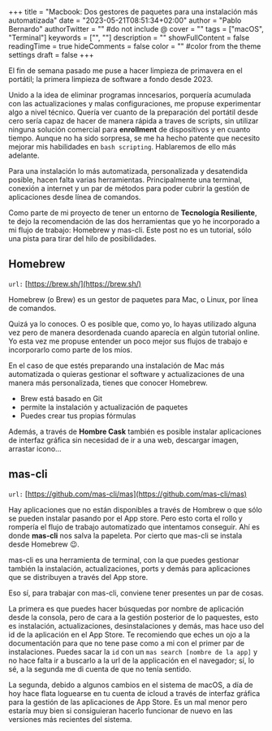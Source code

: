 +++
title = "Macbook: Dos gestores de paquetes para una instalación más automatizada"
date = "2023-05-21T08:51:34+02:00"
author = "Pablo Bernardo"
authorTwitter = "" #do not include @
cover = ""
tags = ["macOS", "Terminal"]
keywords = ["", ""]
description = ""
showFullContent = false
readingTime = true
hideComments = false
color = "" #color from the theme settings
draft = false
+++

El fin de semana pasado me puse a hacer limpieza de primavera en el portátil; la primera limpieza de software a fondo desde 2023.

Unido a la idea de eliminar programas inncesarios, porquería acumulada con las actualizaciones y malas configuraciones, me propuse experimentar algo a nivel técnico. Quería ver cuanto de la preparación del portátil desde cero sería capaz de hacer de manera rápida a traves de scripts, sin utilizar ninguna solución comercial para __enrollment__ de dispositivos y en cuanto tiempo. Aunque no ha sido sorpresa, se me ha hecho patente que necesito  mejorar mis habilidades en ``bash scripting``. Hablaremos de ello más adelante.

Para una instalación lo más automatizada, personalizada y desatendida posible, hacen falta varias herramientas. Principalmente una terminal, conexión a internet y un par de métodos para poder cubrir la gestión de aplicaciones desde línea de comandos.

Como parte de mi proyecto de tener un entorno de **Tecnología Resiliente**, te dejo la recomendación de las dos herramientas que yo he incorporado a mi flujo de trabajo: Homebrew y mas-cli. Este post no es un tutorial, sólo una pista para tirar del hilo de posibilidades.

## Homebrew
``url:`` [https://brew.sh/](https://brew.sh/)

Homebrew (o Brew) es un gestor de paquetes para Mac, o Linux, por línea de comandos.

Quizá ya lo conoces. O es posible que, como yo, lo hayas utilizado alguna vez pero de manera desordenada cuando aparecía en algún tutorial online. Yo esta vez me propuse entender un poco mejor sus flujos de trabajo e incorporarlo como parte de los míos.

En el caso de que estés preparando una instalación de Mac más automatizada o quieras gestionar el software y actualizaciones de una manera más personalizada, tienes que conocer Homebrew.

- Brew está basado en Git
- permite la instalación y actualización de paquetes
- Puedes crear tus propias fórmulas

Además, a través de **Hombre Cask** también es posible instalar aplicaciones de interfaz gráfica sin necesidad de ir a una web, descargar imagen, arrastar icono...

## mas-cli
``url:`` [https://github.com/mas-cli/mas](https://github.com/mas-cli/mas)

Hay aplicaciones que no están disponibles a través de Hombrew o que sólo se pueden instalar pasando por el App store. Pero esto corta el rollo y rompería el flujo de trabajo automatizado que intentamos conseguir. Ahí es donde **mas-cli** nos salva la papeleta. Por cierto que mas-cli se instala desde Homebrew 😉.

mas-cli es una herramienta de terminal, con la que puedes gestionar también la instalación, actualizaciones, ports y demás para aplicaciones que se distribuyen a través del App store.

Eso sí, para trabajar con mas-cli, conviene tener presentes un par de cosas.

La primera es que puedes hacer búsquedas por nombre de aplicación desde la consola, pero de cara a la gestión posterior de lo paquestes, esto es instalación, actualizaciones, desinstalaciones y demás, mas hace uso del id de la aplicación en el App Store. Te recomiendo que eches un ojo a la documentación para que no tene pase como a mi con el primer par de instalaciones. Puedes sacar la ``id`` con un ``mas search [nombre de la app]`` y no hace falta ir a buscarlo a la url de la applicación en el navegador; sí, lo sé, a la segunda me di cuenta de que no tenía sentido.

La segunda, debido a algunos cambios en el sistema de macOS, a día de hoy hace flata loguearse en tu cuenta de icloud a través de interfaz gráfica para la gestión de las aplicaciones de App Store. Es un mal menor pero estaría muy bien si consiguieran hacerlo funcionar de nuevo en las versiones más recientes del sistema.

